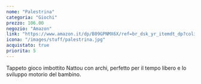 ```yaml
---
nome: "Palestrina"
categoria: "Giochi"
prezzo: 106.00
negozio: "Amazon"
link: "https://www.amazon.it/dp/B09GPNMX6X/ref=br_dsk_yr_itemdt_dp?colid=3QGQUT8WCNDK0&coliid=I2T2EFJ8XLAOZF&th=1"
icona: "/images/stuff/palestrina.jpg"
acquistato: true
priorita: 5
---
```


Tappeto gioco imbottito Nattou con archi, perfetto per il tempo libero e lo sviluppo motorio del bambino.
